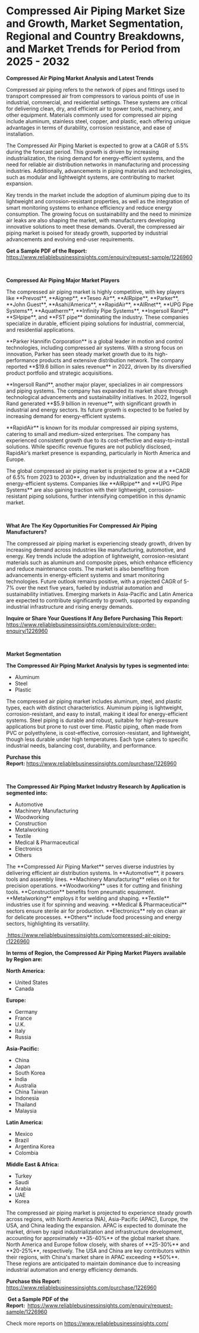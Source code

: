 <p><h1>Compressed Air Piping Market Size and Growth, Market Segmentation, Regional and Country Breakdowns, and Market Trends for Period from 2025 -  2032</h1></p><p><strong>Compressed Air Piping Market Analysis and Latest Trends</strong></p>
<p><p>Compressed air piping refers to the network of pipes and fittings used to transport compressed air from compressors to various points of use in industrial, commercial, and residential settings. These systems are critical for delivering clean, dry, and efficient air to power tools, machinery, and other equipment. Materials commonly used for compressed air piping include aluminum, stainless steel, copper, and plastic, each offering unique advantages in terms of durability, corrosion resistance, and ease of installation.</p><p>The Compressed Air Piping Market is expected to grow at a CAGR of 5.5% during the forecast period. This growth is driven by increasing industrialization, the rising demand for energy-efficient systems, and the need for reliable air distribution networks in manufacturing and processing industries. Additionally, advancements in piping materials and technologies, such as modular and lightweight systems, are contributing to market expansion.</p><p>Key trends in the market include the adoption of aluminum piping due to its lightweight and corrosion-resistant properties, as well as the integration of smart monitoring systems to enhance efficiency and reduce energy consumption. The growing focus on sustainability and the need to minimize air leaks are also shaping the market, with manufacturers developing innovative solutions to meet these demands. Overall, the compressed air piping market is poised for steady growth, supported by industrial advancements and evolving end-user requirements.</p></p>
<p><strong>Get a Sample PDF of the Report:&nbsp;</strong> <a href="https://www.reliablebusinessinsights.com/enquiry/request-sample/1226960?utm_campaign=1119&utm_medium=2&utm_source=Github&utm_content=ia&utm_term=26012025&utm_id=compressed-air-piping">https://www.reliablebusinessinsights.com/enquiry/request-sample/1226960</a></p>
<p>&nbsp;</p>
<p><strong>Compressed Air Piping Major Market Players</strong></p>
<p><p>The compressed air piping market is highly competitive, with key players like **Prevost**, **Aignep**, **Teseo Air**, **AIRpipe**, **Parker**, **John Guest**, **Asahi/America**, **RapidAir**, **AIRnet**, **UPG Pipe Systems**, **Aquatherm**, **Infinity Pipe Systems**, **Ingersoll Rand**, **SHpipe**, and **FST pipe** dominating the industry. These companies specialize in durable, efficient piping solutions for industrial, commercial, and residential applications.</p><p>**Parker Hannifin Corporation** is a global leader in motion and control technologies, including compressed air systems. With a strong focus on innovation, Parker has seen steady market growth due to its high-performance products and extensive distribution network. The company reported **$19.6 billion in sales revenue** in 2022, driven by its diversified product portfolio and strategic acquisitions.</p><p>**Ingersoll Rand**, another major player, specializes in air compressors and piping systems. The company has expanded its market share through technological advancements and sustainability initiatives. In 2022, Ingersoll Rand generated **$5.9 billion in revenue**, with significant growth in industrial and energy sectors. Its future growth is expected to be fueled by increasing demand for energy-efficient systems.</p><p>**RapidAir** is known for its modular compressed air piping systems, catering to small and medium-sized enterprises. The company has experienced consistent growth due to its cost-effective and easy-to-install solutions. While specific revenue figures are not publicly disclosed, RapidAir’s market presence is expanding, particularly in North America and Europe.</p><p>The global compressed air piping market is projected to grow at a **CAGR of 6.5% from 2023 to 2030**, driven by industrialization and the need for energy-efficient systems. Companies like **AIRpipe** and **UPG Pipe Systems** are also gaining traction with their lightweight, corrosion-resistant piping solutions, further intensifying competition in this dynamic market.</p></p>
<p>&nbsp;</p>
<p><strong>What Are The Key Opportunities For Compressed Air Piping Manufacturers?</strong></p>
<p><p>The compressed air piping market is experiencing steady growth, driven by increasing demand across industries like manufacturing, automotive, and energy. Key trends include the adoption of lightweight, corrosion-resistant materials such as aluminum and composite pipes, which enhance efficiency and reduce maintenance costs. The market is also benefiting from advancements in energy-efficient systems and smart monitoring technologies. Future outlook remains positive, with a projected CAGR of 5-7% over the next five years, fueled by industrial automation and sustainability initiatives. Emerging markets in Asia-Pacific and Latin America are expected to contribute significantly to growth, supported by expanding industrial infrastructure and rising energy demands.</p></p>
<p><strong>Inquire or Share Your Questions If Any Before Purchasing This Report:</strong> <a href="https://www.reliablebusinessinsights.com/enquiry/pre-order-enquiry/1226960?utm_campaign=1119&utm_medium=2&utm_source=Github&utm_content=ia&utm_term=26012025&utm_id=compressed-air-piping">https://www.reliablebusinessinsights.com/enquiry/pre-order-enquiry/1226960</a></p>
<p>&nbsp;</p>
<p><strong>Market Segmentation</strong></p>
<p><strong>The Compressed Air Piping Market Analysis by types is segmented into:</strong></p>
<p><ul><li>Aluminum</li><li>Steel</li><li>Plastic</li></ul></p>
<p><p>The compressed air piping market includes aluminum, steel, and plastic types, each with distinct characteristics. Aluminum piping is lightweight, corrosion-resistant, and easy to install, making it ideal for energy-efficient systems. Steel piping is durable and robust, suitable for high-pressure applications but prone to rust over time. Plastic piping, often made from PVC or polyethylene, is cost-effective, corrosion-resistant, and lightweight, though less durable under high temperatures. Each type caters to specific industrial needs, balancing cost, durability, and performance.</p></p>
<p><strong>Purchase this Report:&nbsp;</strong><a href="https://www.reliablebusinessinsights.com/purchase/1226960?utm_campaign=1119&utm_medium=2&utm_source=Github&utm_content=ia&utm_term=26012025&utm_id=compressed-air-piping">https://www.reliablebusinessinsights.com/purchase/1226960</a></p>
<p>&nbsp;</p>
<p><strong>The Compressed Air Piping Market Industry Research by Application is segmented into:</strong></p>
<p><ul><li>Automotive</li><li>Machinery Manufacturing</li><li>Woodworking</li><li>Construction</li><li>Metalworking</li><li>Textile</li><li>Medical & Pharmaceutical</li><li>Electronics</li><li>Others</li></ul></p>
<p><p>The **Compressed Air Piping Market** serves diverse industries by delivering efficient air distribution systems. In **Automotive**, it powers tools and assembly lines. **Machinery Manufacturing** relies on it for precision operations. **Woodworking** uses it for cutting and finishing tools. **Construction** benefits from pneumatic equipment. **Metalworking** employs it for welding and shaping. **Textile** industries use it for spinning and weaving. **Medical & Pharmaceutical** sectors ensure sterile air for production. **Electronics** rely on clean air for delicate processes. **Others** include food processing and energy sectors, highlighting its versatility.</p></p>
<p><a href="https://www.reliablebusinessinsights.com/compressed-air-piping-r1226960?utm_campaign=1119&utm_medium=2&utm_source=Github&utm_content=ia&utm_term=26012025&utm_id=compressed-air-piping">&nbsp;https://www.reliablebusinessinsights.com/compressed-air-piping-r1226960</a></p>
<p><strong>In terms of Region, the Compressed Air Piping Market Players available by Region are:</strong></p>
<p>
    <p> <strong> North America: </strong>
        <ul>
            <li>United States</li>
            <li>Canada</li>
        </ul>
        </p> 
    <p> <strong> Europe: </strong>
        <ul>
            <li>Germany</li>
            <li>France</li>
            <li>U.K.</li>
            <li>Italy</li>
            <li>Russia</li>
        </ul>
        </p> 
    <p> <strong> Asia-Pacific: </strong>
        <ul>
            <li>China</li>
            <li>Japan</li>
            <li>South Korea</li>
            <li>India</li>
            <li>Australia</li>
            <li>China Taiwan</li>
            <li>Indonesia</li>
            <li>Thailand</li>
            <li>Malaysia</li>
        </ul>
        </p> 
    <p> <strong> Latin America: </strong>
        <ul>
            <li>Mexico</li>
            <li>Brazil</li>
            <li>Argentina Korea</li>
            <li>Colombia</li>
        </ul>
        </p> 
    <p> <strong> Middle East & Africa: </strong>
        <ul>
            <li>Turkey</li>
            <li>Saudi</li>
            <li>Arabia</li>
            <li>UAE</li>
            <li>Korea</li>
        </ul>
    </p>
    </p>
<p><p>The compressed air piping market is projected to experience steady growth across regions, with North America (NA), Asia-Pacific (APAC), Europe, the USA, and China leading the expansion. APAC is expected to dominate the market, driven by rapid industrialization and infrastructure development, accounting for approximately **35-40%** of the global market share. North America and Europe follow closely, with shares of **25-30%** and **20-25%**, respectively. The USA and China are key contributors within their regions, with China's market share in APAC exceeding **50%**. These regions are anticipated to maintain dominance due to increasing industrial automation and energy efficiency demands.</p></p>
<p><strong>Purchase this Report: </strong><a href="https://www.reliablebusinessinsights.com/purchase/1226960?utm_campaign=1119&utm_medium=2&utm_source=Github&utm_content=ia&utm_term=26012025&utm_id=compressed-air-piping">https://www.reliablebusinessinsights.com/purchase/1226960</a></p>
<p>&nbsp;<strong>Get a Sample PDF of the Report:&nbsp;&nbsp;</strong><a href="https://www.reliablebusinessinsights.com/enquiry/request-sample/1226960?utm_campaign=1119&utm_medium=2&utm_source=Github&utm_content=ia&utm_term=26012025&utm_id=compressed-air-piping">https://www.reliablebusinessinsights.com/enquiry/request-sample/1226960</a></p>
<p><strong></strong></p>
<p>Check more reports on <a href="https://www.reliablebusinessinsights.com/?utm_campaign=1119&utm_medium=2&utm_source=Github&utm_content=ia&utm_term=26012025&utm_id=compressed-air-piping">https://www.reliablebusinessinsights.com/</a></p>